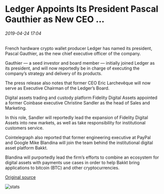 # Ledger Appoints Its President Pascal Gauthier as New CEO ...

###### 2019-04-24 17:04

French hardware crypto wallet producer Ledger has named its president, Pascal Gauthier, as the new chief executive officer of the company.

Gauthier — a seed investor and board member — initially joined Ledger as its president, and will now reportedly be in charge of executing the company’s strategy and delivery of its products.

The press release also notes that former CEO Eric Larchevêque will now serve as Executive Chairman of the Ledger’s Board.

Digital assets trading and custody platform Fidelity Digital Assets appointed a former Coinbase executive Christine Sandler as the head of Sales and Marketing.

In this role, Sandler will reportedly lead the expansion of Fidelity Digital Assets into new markets, as well as take responsibility for institutional customers service.

Cointelegraph also reported that former engineering executive at PayPal and Google Mike Blandina will join the team behind the institutional digital asset platform Bakkt.

Blandina will purportedly lead the firm’s efforts to combine an ecosystem for digital assets with payments use cases in order to help Bakkt bring applications to bitcoin (BTC) and other cryptocurrencies.

[Original source](https://cointelegraph.com/news/ledger-appoints-its-president-pascal-gauthier-as-new-ceo)

![stats](https://c.statcounter.com/11760860/0/a89fa40b/1/ "stats")